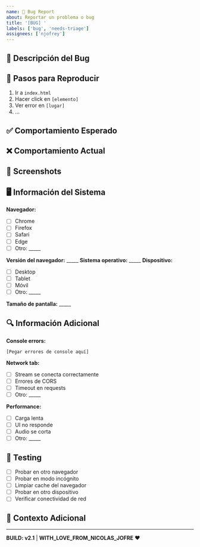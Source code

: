 ```yaml
---
name: 🐛 Bug Report
about: Reportar un problema o bug
title: '[BUG] '
labels: ['bug', 'needs-triage']
assignees: ['njofrey']
---
```


## 🐛 Descripción del Bug
<!-- Describe el problema de manera clara y concisa -->

## 🔄 Pasos para Reproducir
<!-- Lista los pasos para reproducir el problema -->

1. Ir a `index.html`
2. Hacer click en `[elemento]`
3. Ver error en `[lugar]`
4. ...

## ✅ Comportamiento Esperado
<!-- Describe qué debería pasar -->

## ❌ Comportamiento Actual
<!-- Describe qué pasa realmente -->

## 📸 Screenshots
<!-- Si aplica, adjunta screenshots para explicar el problema -->

## 🖥️ Información del Sistema
<!-- Completa la información -->

**Navegador:**
- [ ] Chrome
- [ ] Firefox
- [ ] Safari
- [ ] Edge
- [ ] Otro: _____

**Versión del navegador:** _____
**Sistema operativo:** _____
**Dispositivo:**
- [ ] Desktop
- [ ] Tablet
- [ ] Móvil
- [ ] Otro: _____

**Tamaño de pantalla:** _____

## 🔍 Información Adicional
<!-- Cualquier información adicional que pueda ayudar -->

**Console errors:**
```
[Pegar errores de console aquí]
```

**Network tab:**
- [ ] Stream se conecta correctamente
- [ ] Errores de CORS
- [ ] Timeout en requests
- [ ] Otro: _____

**Performance:**
- [ ] Carga lenta
- [ ] UI no responde
- [ ] Audio se corta
- [ ] Otro: _____

## 🧪 Testing
<!-- Marca lo que has probado -->

- [ ] Probar en otro navegador
- [ ] Probar en modo incógnito
- [ ] Limpiar cache del navegador
- [ ] Probar en otro dispositivo
- [ ] Verificar conectividad de red

## 📝 Contexto Adicional
<!-- Cualquier contexto adicional sobre el problema -->

---

**BUILD: v2.1** | **WITH_LOVE_FROM_NICOLAS_JOFRE** ❤️ 